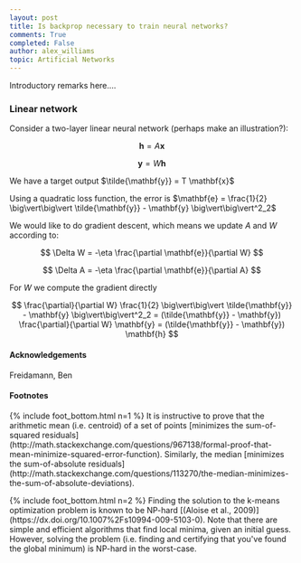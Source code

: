 ```yaml
---
layout: post
title: Is backprop necessary to train neural networks? 
comments: True
completed: False
author: alex_williams
topic: Artificial Networks
---
```


Introductory remarks here....

<!--more-->

### Linear network

Consider a two-layer linear neural network (perhaps make an illustration?):

$$ \mathbf{h} = A \mathbf{x} $$

$$ \mathbf{y} = W \mathbf{h} $$

We have a target output $\tilde{\mathbf{y}} = T \mathbf{x}$

Using a quadratic loss function, the error is $\mathbf{e} = \frac{1}{2} \big\vert\big\vert \tilde{\mathbf{y}} - \mathbf{y} \big\vert\big\vert^2_2$

We would like to do gradient descent, which means we update $A$ and $W$ according to:

$$ \Delta W = -\eta \frac{\partial \mathbf{e}}{\partial W} $$

$$ \Delta A = -\eta \frac{\partial \mathbf{e}}{\partial A} $$

For $W$ we compute the gradient directly

$$ \frac{\partial}{\partial W} \frac{1}{2} \big\vert\big\vert \tilde{\mathbf{y}} - \mathbf{y} \big\vert\big\vert^2_2 = (\tilde{\mathbf{y}} - \mathbf{y}) \frac{\partial}{\partial W} \mathbf{y} = (\tilde{\mathbf{y}} - \mathbf{y}) \mathbf{h} $$

#### Acknowledgements

Freidamann, Ben

#### Footnotes

<p class="footnotes" markdown="1">
{% include foot_bottom.html n=1 %} It is instructive to prove that the arithmetic mean (i.e. centroid) of a set of points [minimizes the sum-of-squared residuals](http://math.stackexchange.com/questions/967138/formal-proof-that-mean-minimize-squared-error-function). Similarly, the median [minimizes the sum-of-absolute residuals](http://math.stackexchange.com/questions/113270/the-median-minimizes-the-sum-of-absolute-deviations).
</p>
<p class="footnotes" markdown="1">
{% include foot_bottom.html n=2 %} Finding the solution to the k-means optimization problem is known to be NP-hard [(Aloise et al., 2009)](https://dx.doi.org/10.1007%2Fs10994-009-5103-0). Note that there are simple and efficient algorithms that find local minima, given an initial guess. However, solving the problem (i.e. finding and certifying that you've found the global minimum) is NP-hard in the worst-case.
</p>
